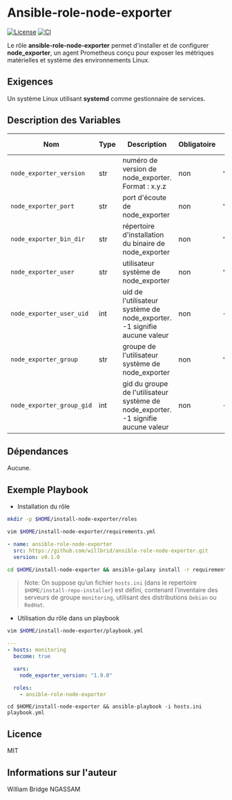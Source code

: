 # Ansible-role-node-exporter

[![License](https://img.shields.io/badge/license-MIT-blue.svg)](https://github.com/willbrid/ansible-role-node-exporter/blob/main/LICENSE) [![CI](https://github.com/willbrid/ansible-role-node-exporter/actions/workflows/ci.yml/badge.svg)](https://github.com/willbrid/ansible-role-node-exporter/actions/workflows/ci.yml)

Le rôle **ansible-role-node-exporter** permet d'installer et de configurer **node_exporter**, un agent Prometheus conçu pour exposer les métriques matérielles et système des environnements Linux.

## Exigences

Un système Linux utilisant **systemd** comme gestionnaire de services.

Description des Variables
--------------

|Nom|Type|Description|Obligatoire|Valeur par défaut|
|---|----|-----------|-----------|-----------------|
`node_exporter_version`|str|numéro de version de node_exporter. Format : x.y.z|non|`"1.9.0"`
`node_exporter_port`|str|port d'écoute de node_exporter|non|`"9100"`
`node_exporter_bin_dir`|str|répertoire d'installation du binaire de node_exporter|non|`"/usr/local/bin"`
`node_exporter_user`|str|utilisateur système de node_exporter|non|`"node_exporter"`
`node_exporter_user_uid`|int|uid de l'utilisateur système de node_exporter. -1 signifie aucune valeur|non|`-1`
`node_exporter_group`|str|groupe de l'utilisateur système de node_exporter|non|`"node_exporter"`
`node_exporter_group_gid`|int|gid du groupe de l'utilisateur système de node_exporter. -1 signifie aucune valeur|non|`-1`

## Dépendances

Aucune.

## Exemple Playbook

- Installation du rôle

```bash
mkdir -p $HOME/install-node-exporter/roles
```

```bash
vim $HOME/install-node-exporter/requirements.yml
```

```yaml
- name: ansible-role-node-exporter
  src: https://github.com/willbrid/ansible-role-node-exporter.git
  version: v0.1.0
```

```bash
cd $HOME/install-node-exporter && ansible-galaxy install -r requirements.yml --roles-path roles
```

> Note: On suppose qu’un fichier `hosts.ini` (dans le repertoire `$HOME/install-repo-installer`) est défini, contenant l’inventaire des serveurs de groupe `monitoring`, utilisant des distributions `Debian` ou `RedHat`.

- Utilisation du rôle dans un playbook

```bash
vim $HOME/install-node-exporter/playbook.yml
```

```yaml
---
- hosts: monitoring
  become: true

  vars:
    node_exporter_version: "1.9.0"

  roles:
    - ansible-role-node-exporter
```

```
cd $HOME/install-node-exporter && ansible-playbook -i hosts.ini playbook.yml
```

## Licence

MIT

## Informations sur l'auteur

William Bridge NGASSAM
